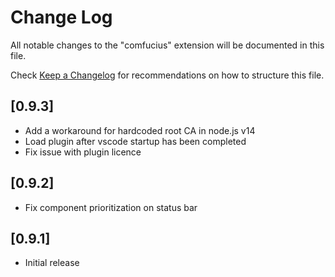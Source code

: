 # Change Log

All notable changes to the "comfucius" extension will be documented in this file.

Check [Keep a Changelog](http://keepachangelog.com/) for recommendations on how to structure this file.

## [0.9.3]

- Add a workaround for hardcoded root CA in node.js v14
- Load plugin after vscode startup has been completed
- Fix issue with plugin licence

## [0.9.2]

- Fix component prioritization on status bar

## [0.9.1]

- Initial release
